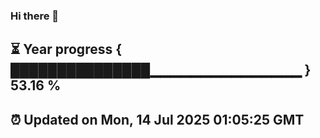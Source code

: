 ### Hi there 👋
⏳ Year progress { ███████████████▁▁▁▁▁▁▁▁▁▁▁▁▁▁▁ } 53.16 %
---
⏰ Updated on Mon, 14 Jul 2025 01:05:25 GMT
---
